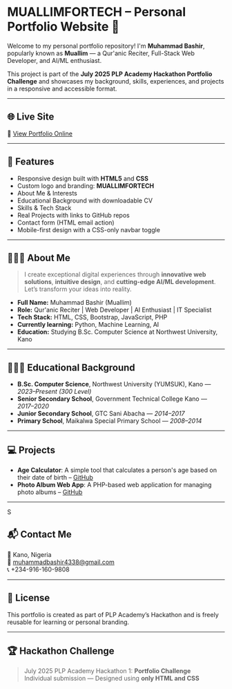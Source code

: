 # MUALLIMFORTECH – Personal Portfolio Website 🚀

Welcome to my personal portfolio repository! I'm **Muhammad Bashir**, popularly known as **Muallim** — a Qur'anic Reciter, Full-Stack Web Developer, and AI/ML enthusiast.

This project is part of the **July 2025 PLP Academy Hackathon Portfolio Challenge** and showcases my background, skills, experiences, and projects in a responsive and accessible format.

---

## 🌐 Live Site

🔗 [View Portfolio Online](https://github.com/Mbash2000/portfolio-website.git)  

---

## 📁 Features

- Responsive design built with **HTML5** and **CSS**
- Custom logo and branding: **MUALLIMFORTECH**
- About Me & Interests
- Educational Background with downloadable CV
- Skills & Tech Stack
- Real Projects with links to GitHub repos
- Contact form (HTML email action)
- Mobile-first design with a CSS-only navbar toggle

---

## 👨🏽‍💻 About Me

> I create exceptional digital experiences through **innovative web solutions**, **intuitive design**, and **cutting-edge AI/ML development**. Let’s transform your ideas into reality.

- **Full Name:** Muhammad Bashir (Muallim)
- **Role:** Qur'anic Reciter | Web Developer | AI Enthusiast | IT Specialist
- **Tech Stack:** HTML, CSS, Bootstrap, JavaScript, PHP
- **Currently learning:** Python, Machine Learning, AI
- **Education:** Studying B.Sc. Computer Science at Northwest University, Kano

---

## 🧑🏽‍🎓 Educational Background

- **B.Sc. Computer Science**, Northwest University (YUMSUK), Kano — *2023–Present (300 Level)*
- **Senior Secondary School**, Government Technical College Kano — *2017–2020*
- **Junior Secondary School**, GTC Sani Abacha — *2014–2017*
- **Primary School**, Maikalwa Special Primary School — *2008–2014*

---

## 💻 Projects

- **Age Calculator**:  A simple tool that calculates a person's age based on their date of birth – [GitHub](https://github.com/Mbash2000/Age-calculator.git)
- **Photo Album Web App**: A PHP-based web application for managing photo albums – [GitHub](https://github.com/Mbash2000/photo-album-web-app.git)

---
S
## 📬 Contact Me

📍 Kano, Nigeria  
📧 muhammadbashir4338@gmail.com  
📞 +234-916-160-9808  

---

## 📜 License

This portfolio is created as part of PLP Academy’s Hackathon and is freely reusable for learning or personal branding.

---

## 🏆 Hackathon Challenge

> July 2025 PLP Academy Hackathon 1: **Portfolio Challenge**  
> Individual submission — Designed using **only HTML and CSS**

